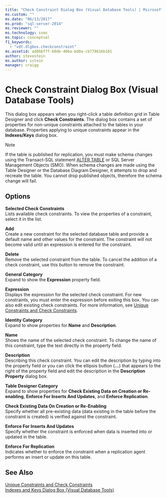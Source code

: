 ```yaml
---
title: "Check Constraint Dialog Box (Visual Database Tools) | Microsoft Docs"
ms.custom: ""
ms.date: "06/13/2017"
ms.prod: "sql-server-2014"
ms.reviewer: ""
ms.technology: ssms
ms.topic: conceptual
f1_keywords: 
  - "vdt.dlgbox.checkconstraint"
ms.assetid: ad0bbf7f-b0de-406a-bd0a-cb779816b101
author: stevestein
ms.author: sstein
manager: craigg
---
```

# Check Constraint Dialog Box (Visual Database Tools)
  This dialog box appears when you right-click a table definition grid in Table Designer and click **Check Constraints**. The dialog box contains a set of properties for non-unique constraints attached to the tables in your database. Properties applying to unique constraints appear in the **Indexes/Keys** dialog box.  
  
> [!NOTE]  
>  If the table is published for replication, you must make schema changes using the Transact-SQL statement [ALTER TABLE](/sql/t-sql/statements/alter-table-transact-sql) or SQL Server Management Objects (SMO). When schema changes are made using the Table Designer or the Database Diagram Designer, it attempts to drop and recreate the table. You cannot drop published objects, therefore the schema change will fail.  
  
## Options  
 **Selected Check Constraints**  
 Lists available check constraints. To view the properties of a constraint, select it in the list.  
  
 **Add**  
 Create a new constraint for the selected database table and provide a default name and other values for the constraint. The constraint will not become valid until an expression is entered for the constraint.  
  
 **Delete**  
 Remove the selected constraint from the table. To cancel the addition of a check constraint, use this button to remove the constraint.  
  
 **General Category**  
 Expand to show the **Expression** property field.  
  
 **Expression**  
 Displays the expression for the selected check constraint. For new constraints, you must enter the expression before exiting this box. You can also edit existing check constraints. For more information, see [Unique Constraints and Check Constraints](../../relational-databases/tables/unique-constraints-and-check-constraints.md).  
  
 **Identity Category**  
 Expand to show properties for **Name** and **Description**.  
  
 **Name**  
 Shows the name of the selected check constraint. To change the name of this constraint, type the text directly in the property field.  
  
 **Description**  
 Describing this check constraint. You can edit the description by typing into the property field or you can click the ellipsis button (**...**) that appears to the right of the property field and edit the description in the **Description Property** dialog box.  
  
 **Table Designer Category**  
 Expand to show properties for **Check Existing Data on Creation or Re-enabling**, **Enforce For Inserts And Updates**, and **Enforce Replication**.  
  
 **Check Existing Data On Creation or Re-Enabling**  
 Specify whether all pre-existing data (data existing in the table before the constraint is created) is verified against the constraint.  
  
 **Enforce For Inserts And Updates**  
 Specify whether the constraint is enforced when data is inserted into or updated in the table.  
  
 **Enforce For Replication**  
 Indicates whether to enforce the constraint when a replication agent performs an insert or update on this table.  
  
## See Also  
 [Unique Constraints and Check Constraints](../../relational-databases/tables/unique-constraints-and-check-constraints.md)   
 [Indexes and Keys Dialog Box &#40;Visual Database Tools&#41;](visual-database-tools.md)  
  
  
